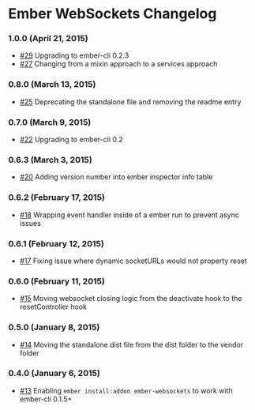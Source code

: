 # Ember WebSockets Changelog

### 1.0.0 (April 21, 2015)
- [#29](https://github.com/thoov/ember-websockets/pull/29) Upgrading to ember-cli 0.2.3
- [#27](https://github.com/thoov/ember-websockets/pull/27) Changing from a mixin approach to a services approach

### 0.8.0 (March 13, 2015)
- [#25](https://github.com/thoov/ember-websockets/pull/25) Deprecating the standalone file and removing the readme entry

### 0.7.0 (March 9, 2015)
- [#22](https://github.com/thoov/ember-websockets/pull/22) Upgrading to ember-cli 0.2

### 0.6.3 (March 3, 2015)
- [#20](https://github.com/thoov/ember-websockets/pull/20) Adding version number into ember inspector info table

### 0.6.2 (February 17, 2015)
- [#18](https://github.com/thoov/ember-websockets/pull/18) Wrapping event handler inside of a ember run to prevent async issues

### 0.6.1 (February 12, 2015)
- [#17](https://github.com/thoov/ember-websockets/pull/17) Fixing issue where dynamic socketURLs would not property reset

### 0.6.0 (February 11, 2015)
- [#15](https://github.com/thoov/ember-websockets/pull/15) Moving websocket closing logic from the deactivate hook to the resetController hook

### 0.5.0 (January 8, 2015)
- [#14](https://github.com/thoov/ember-websockets/pull/14) Moving the standalone dist file from the dist folder to the vendor folder

### 0.4.0 (January 6, 2015)
- [#13](https://github.com/thoov/ember-websockets/pull/13) Enabling `ember install:addon ember-websockets` to work with ember-cli 0.1.5+
